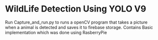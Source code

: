 <H1>WildLife Detection Using YOLO V9</H1>
Run Capture_and_run.py to runs a openCV program that takes a picture when a animal is detected and saves it to firebase storage.
Contains Basic implementation which was done using RasberryPie
